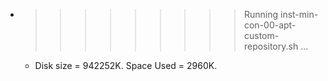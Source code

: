 * >>>>>>>>> Running inst-min-con-00-apt-custom-repository.sh ...
  * Disk size = 942252K. Space Used = 2960K.

